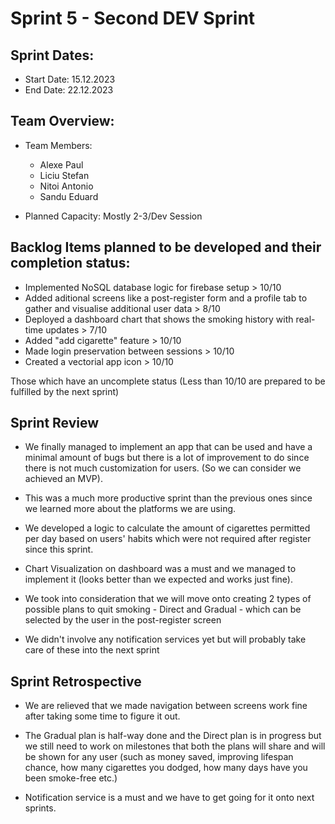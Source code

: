# Sprint 5 - Second DEV Sprint

## Sprint Dates:

- Start Date: 15.12.2023
- End Date: 22.12.2023

## Team Overview:

- Team Members: 
    - Alexe Paul
    - Liciu Stefan
    - Nitoi Antonio
    - Sandu Eduard

- Planned Capacity: Mostly 2-3/Dev Session

## Backlog Items planned to be developed and their completion status:

- Implemented NoSQL database logic for firebase setup > 10/10
- Added aditional screens like a post-register form and a profile tab to gather and visualise additional user data > 8/10
- Deployed a dashboard chart that shows the smoking history with real-time updates > 7/10
- Added "add cigarette" feature > 10/10
- Made login preservation between sessions > 10/10
- Created a vectorial app icon > 10/10

Those which have an uncomplete status (Less than 10/10 are prepared to be fulfilled by the next sprint)

## Sprint Review

- We finally managed to implement an app that can be used and have a minimal amount of bugs but there is a lot of improvement to do since there is not much customization for users. (So we can consider we achieved an MVP).

- This was a much more productive sprint than the previous ones since we learned more about the platforms we are using.

- We developed a logic to calculate the amount of cigarettes permitted per day based on users' habits which were not required after register since this sprint.

- Chart Visualization on dashboard was a must and we managed to implement it (looks better than we expected and works just fine).

- We took into consideration that we will move onto creating 2 types of possible plans to quit smoking - Direct and Gradual - which can be selected by the user in the post-register screen 

- We didn't involve any notification services yet but will probably take care of these into the next sprint

## Sprint Retrospective

- We are relieved that we made navigation between screens work fine after taking some time to figure it out.

- The Gradual plan is half-way done and the Direct plan is in progress but we still need to work on milestones that both the plans will share and will be shown for any user (such as money saved, improving lifespan chance, how many cigarettes you dodged, how many days have you been smoke-free etc.)

- Notification service is a must and we have to get going for it onto next sprints.